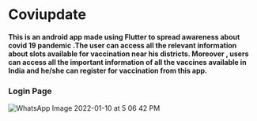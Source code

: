 # Coviupdate

#### This is an android app made using Flutter to spread awareness about covid 19 pandemic .The user can access all the relevant information about slots available for vaccination near his districts. Moreover , users can access all the important information of all the vaccines available in India and he/she can register for vaccination from this app.

### Login Page

![WhatsApp Image 2022-01-10 at 5 06 42 PM](https://user-images.githubusercontent.com/81025973/148761295-de145d9c-a123-4a00-aa2a-7a8b2d7eb653.jpeg=20*20)

